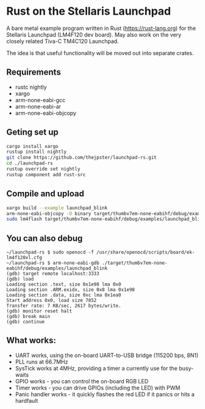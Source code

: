 # Rust on the Stellaris Launchpad

A bare metal example program written in Rust (https://rust-lang.org) for the Stellaris Launchpad (LM4F120 dev board). May also work on the very closely related Tiva-C TM4C120 Launchpad.

The idea is that useful functionality will be moved out into separate crates.

## Requirements

* rustc nightly
* xargo
* arm-none-eabi-gcc
* arm-none-eabi-ar
* arm-none-eabi-objcopy

## Geting set up

```bash
cargo install xargo
rustup install nightly
git clone https://github.com/thejpster/launchpad-rs.git
cd ./launchpad-rs
rustup override set nightly
rustup component add rust-src
```

## Compile and upload

```bash
xargo build --example launchpad_blink
arm-none-eabi-objcopy -O binary target/thumbv7em-none-eabihf/debug/examples/launchpad_blink target/thumbv7em-none-eabihf/debug/examples/launchpad_blink.bin
sudo lm4flash target/thumbv7em-none-eabihf/debug/examples/launchpad_blink.bin
```

## You can also debug

```
~/launchpad-rs $ sudo openocd -f /usr/share/openocd/scripts/board/ek-lm4f120xl.cfg
~/launchpad-rs $ arm-none-eabi-gdb ./target/thumbv7em-none-eabihf/debug/examples/launchpad_blink
(gdb) target remote localhost:3333
(gdb) load
Loading section .text, size 0x1e98 lma 0x0
Loading section .ARM.exidx, size 0x8 lma 0x1e98
Loading section .data, size 0xc lma 0x1ea0
Start address 0x0, load size 7852
Transfer rate: 7 KB/sec, 2617 bytes/write.
(gdb) monitor reset halt
(gdb) break main
(gdb) continue
```

## What works:

* UART works, using the on-board UART-to-USB bridge (115200 bps, 8N1)
* PLL runs at 66.7MHz
* SysTick works at 4MHz, providing a timer a currently use for the busy-waits
* GPIO works - you can control the on-board RGB LED
* Timer works - you can drive GPIOs (including the LED) with PWM
* Panic handler works - it quickly flashes the red LED if it panics or hits a hardfault
